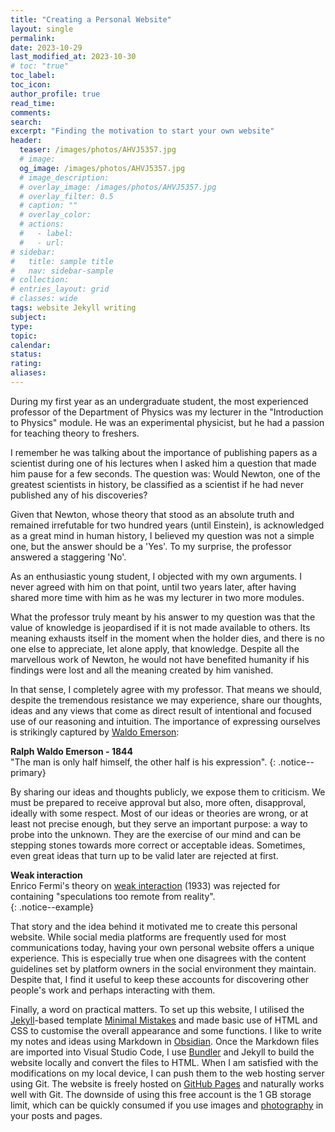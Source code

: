 ```yaml
---
title: "Creating a Personal Website"
layout: single
permalink: 
date: 2023-10-29
last_modified_at: 2023-10-30
# toc: "true"
toc_label: 
toc_icon: 
author_profile: true
read_time: 
comments: 
search: 
excerpt: "Finding the motivation to start your own website"
header:
  teaser: /images/photos/AHVJ5357.jpg
  # image: 
  og_image: /images/photos/AHVJ5357.jpg
  # image_description: 
  # overlay_image: /images/photos/AHVJ5357.jpg
  # overlay_filter: 0.5
  # caption: ""
  # overlay_color: 
  # actions:
  #   - label: 
  #   - url: 
# sidebar:
#   title: sample title
#   nav: sidebar-sample
# collection: 
# entries_layout: grid
# classes: wide
tags: website Jekyll writing
subject: 
type: 
topic: 
calendar: 
status: 
rating: 
aliases:
---
```




During my first year as an undergraduate student, the most experienced professor of the Department of Physics was my lecturer in the "Introduction to Physics" module. He was an experimental physicist, but he had a passion for teaching theory to freshers.

I remember he was talking about the importance of publishing papers as a scientist during one of his lectures when I asked him a question that made him pause for a few seconds. The question was: Would Newton, one of the greatest scientists in history, be classified as a scientist if he had never published any of his discoveries?

Given that Newton, whose theory that stood as an absolute truth and remained irrefutable for two hundred years (until Einstein), is acknowledged as a great mind in human history, I believed my question was not a simple one, but the answer should be a 'Yes'. To my surprise, the professor answered a staggering 'No'.

As an enthusiastic young student, I objected with my own arguments. I never agreed with him on that point, until two years later, after having shared more time with him as he was my lecturer  in two more modules. 

What the professor truly meant by his answer to my question was that the value of knowledge is jeopardised if it is not made available to others. Its meaning exhausts itself in the moment when the holder dies, and there is no one else to appreciate, let alone apply, that knowledge. Despite all the marvellous work of Newton, he would not have benefited humanity if his findings were lost and all the meaning created by him vanished.

In that sense, I completely agree with my professor. That means we should, despite the tremendous resistance we may experience, share our thoughts, ideas and any views that come as direct result of intentional and focused use of our reasoning and intuition. The importance of expressing ourselves is strikingly captured  by [Waldo Emerson](https://en.wikipedia.org/wiki/The_Poet_(essay)): 

<i class="fa-solid fa-quote-right"></i> **Ralph Waldo Emerson - 1844**  
"The man is only half himself, the other half is his expression".
{: .notice--primary}

By sharing our ideas and thoughts publicly, we expose them to criticism. We must be prepared to receive approval but also, more often, disapproval, ideally with some respect. Most of our ideas or theories are wrong, or at least not precise enough, but they serve an important purpose: a way to probe into the unknown. They are the exercise of our mind and can be stepping stones towards more correct or acceptable ideas. Sometimes, even great ideas that turn up to be valid later are rejected at first. 

<i class="fa-solid fa-list"></i> **Weak interaction**  
Enrico Fermi's theory on [weak interaction](https://en.wikipedia.org/wiki/Fermi%27s_interaction) (1933) was
rejected for containing "speculations too remote from reality".  
{: .notice--example}
 
That story and the idea behind it motivated me to create this personal website.
While social media platforms are frequently used for most communications today, having your own personal website offers a unique experience. This is especially true when one disagrees with the content guidelines set by platform owners in the social environment they maintain. Despite that, I find it useful to keep these accounts for discovering other people's work and perhaps interacting with them.

Finally, a word on practical matters. To set up this website, I utilised the [Jekyll](https://jekyllrb.com/)-based template [Minimal Mistakes](https://mmistakes.github.io/minimal-mistakes/about/) and made basic use of HTML and CSS to customise the overall appearance and some functions. I like to write my notes and ideas using Markdown in [Obsidian](https://obsidian.md). Once the Markdown files are imported into Visual Studio Code, I use [Bundler](https://bundler.io/) and Jekyll to build the website locally and convert the files to HTML. When I am satisfied with the modifications on my local device, I can push them to the web hosting server using Git. The website is freely hosted on [GitHub Pages](https://pages.github.com/) and naturally works well with Git. The downside of using this free account is the 1 GB storage limit, which can be quickly consumed if you use images and [photography](/photography) in your posts and pages. 